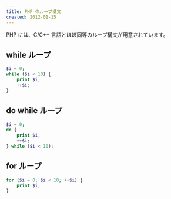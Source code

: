 ```yaml
---
title: PHP のループ構文
created: 2012-01-15
---
```


PHP には、C/C++ 言語とほぼ同等のループ構文が用意されています。

while ループ
----

```php
$i = 0;
while ($i < 10) {
    print $i;
    ++$i;
}
```

do while ループ
----

```php
$i = 0;
do {
    print $i;
    ++$i;
} while ($i < 10);
```

for ループ
----

```php
for ($i = 0; $i < 10; ++$i) {
    print $i;
}
```

